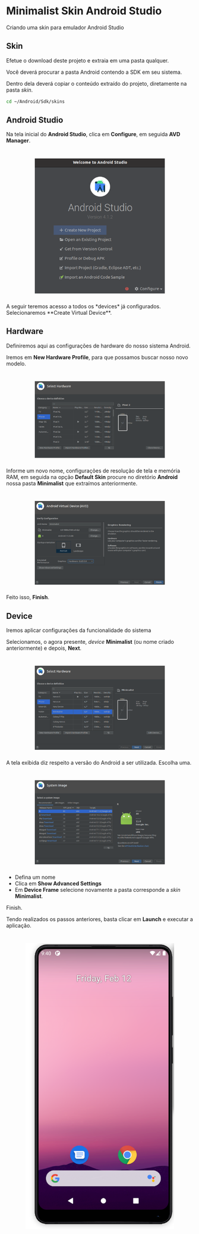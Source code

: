 # Minimalist Skin Android Studio
Criando uma skin para emulador Android Studio

## Skin

Efetue o download deste projeto e extraia em uma pasta qualquer.

Você deverá procurar a pasta Android contendo a SDK em seu sistema.

Dentro dela deverá copiar o conteúdo extraído do projeto, diretamente na pasta *skin*.

```bash
cd ~/Android/Sdk/skins
```

## Android Studio

Na tela inicial do **Android Studio**, clica em **Configure**, em seguida **AVD Manager**.
<h1 align="center">
  <img width="350px" src="/assets/Android Studio.png" />
</h1>
A seguir teremos acesso a todos os *devices* já configurados. Selecionaremos **Create Virtual Device**.

## Hardware

Definiremos aqui as configurações de hardware do nosso sistema Android.

Iremos em **New Hardware Profile**, para que possamos buscar nosso novo modelo.

<h1 align="center">
  <img width="350px" src="/assets/New hardware.png" />
</h1>

Informe um novo nome, configurações de resolução de tela e memória RAM, em seguida na opção **Default Skin** procure no diretório **Android** nossa pasta **Minimalist** que extraímos anteriormente.

<h1 align="center">
  <img width="350px" src="/assets/Configuration.png" />
</h1>

Feito isso, **Finish**.

## Device

Iremos aplicar configurações da funcionalidade do sistema

Selecionamos, o agora presente, *device* **Minimalist** (ou nome criado anteriormente) e depois, **Next**.

<h1 align="center">
  <img width="350px" src="/assets/Device Minimalist.png" />
</h1>

A tela exibida diz respeito a versão do Android a ser utilizada. Escolha uma.

<h1 align="center">
  <img width="350px" src="/assets/Image.png" />
</h1>

- Defina um nome
- Clica em **Show Advanced Settings**
- Em **Device Frame** selecione novamente a pasta corresponde a *skin* **Minimalist**.

Finish.

Tendo realizados os passos anteriores, basta clicar em **Launch** e executar a aplicação.

<h1 align="center">
  <img width="400px" src="/assets/Android.png" />
</h1>